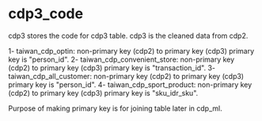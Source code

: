 # cdp3_code

cdp3 stores the code for cdp3 table. cdp3 is the cleaned data from cdp2.

1- taiwan_cdp_optin: non-primary key (cdp2) to primary key (cdp3)
    primary key is "person_id".
2- taiwan_cdp_convenient_store: non-primary key (cdp2) to primary key (cdp3)
    primary key is "transaction_id".
3- taiwan_cdp_all_customer: non-primary key (cdp2) to primary key (cdp3)
    primary key is "person_id".
4- taiwan_cdp_sport_product: non-primary key (cdp2) to primary key (cdp3)
    primary key is "sku_idr_sku".
    
Purpose of making primary key is for joining table later in cdp_ml.
